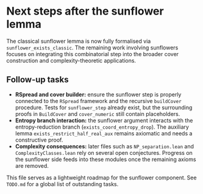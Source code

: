 # Next steps after the sunflower lemma

The classical sunflower lemma is now fully formalised via `sunflower_exists_classic`.
The remaining work involving sunflowers focuses on integrating this combinatorial
step into the broader cover construction and complexity-theoretic applications.

## Follow-up tasks

- **RSpread and cover builder:** ensure the sunflower step is properly connected to
  the `RSpread` framework and the recursive `buildCover` procedure.  Tests for
  `sunflower_step` already exist, but the surrounding proofs in `BuildCover` and
  `cover_numeric` still contain placeholders.
- **Entropy branch interaction:** the sunflower argument interacts with the
  entropy-reduction branch (`exists_coord_entropy_drop`).  The auxiliary lemma
  `exists_restrict_half_real_aux` remains axiomatic and needs a constructive
  proof.
- **Complexity consequences:** later files such as `NP_separation.lean` and
  `ComplexityClasses.lean` rely on several open conjectures.  Progress on the
  sunflower side feeds into these modules once the remaining axioms are removed.

This file serves as a lightweight roadmap for the sunflower component.  See
`TODO.md` for a global list of outstanding tasks.
